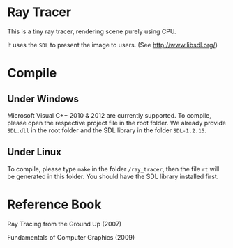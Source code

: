 # Ray Tracer

This is a tiny ray tracer, rendering scene purely using CPU.

It uses the `SDL` to present the image to users. (See http://www.libsdl.org/)

# Compile

## Under Windows

Microsoft Visual C++ 2010 & 2012 are currently supported. To compile, please open the respective project file in the root folder. We already provide `SDL.dll` in the root folder and the SDL library in the folder `SDL-1.2.15`.

## Under Linux

To compile, please type `make` in the folder `/ray_tracer`, then the file `rt` will be generated in this folder. You should have the SDL library installed first.

# Reference Book

Ray Tracing from the Ground Up (2007)

Fundamentals of Computer Graphics (2009)